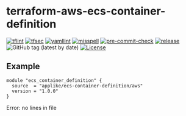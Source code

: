 # terraform-aws-ecs-container-definition

[![tflint](https://github.com/applike/terraform-aws-ecs-container-definition/workflows/tflint/badge.svg?branch=master&event=push)](https://github.com/applike/terraform-aws-ecs-container-definition/actions?query=workflow%3Atflint+event%3Apush+branch%3Amaster)
[![tfsec](https://github.com/applike/terraform-aws-ecs-container-definition/workflows/tfsec/badge.svg?branch=master&event=push)](https://github.com/applike/terraform-aws-ecs-container-definition/actions?query=workflow%3Atfsec+event%3Apush+branch%3Amaster)
[![yamllint](https://github.com/applike/terraform-aws-ecs-container-definition/workflows/yamllint/badge.svg?branch=master&event=push)](https://github.com/applike/terraform-aws-ecs-container-definition/actions?query=workflow%3Ayamllint+event%3Apush+branch%3Amaster)
[![misspell](https://github.com/applike/terraform-aws-ecs-container-definition/workflows/misspell/badge.svg?branch=master&event=push)](https://github.com/applike/terraform-aws-ecs-container-definition/actions?query=workflow%3Amisspell+event%3Apush+branch%3Amaster)
[![pre-commit-check](https://github.com/applike/terraform-aws-ecs-container-definition/workflows/pre-commit-check/badge.svg?branch=master&event=push)](https://github.com/applike/terraform-aws-ecs-container-definition/actions?query=workflow%3Apre-commit-check+event%3Apush+branch%3Amaster)
[![release](https://github.com/applike/terraform-aws-ecs-container-definition/workflows/release/badge.svg?branch=master&event=push)](https://github.com/applike/terraform-aws-ecs-container-definition/actions?query=workflow%3Arelease+event%3Apush+branch%3Amaster)
![GitHub tag (latest by date)](https://img.shields.io/github/v/tag/applike/terraform-aws-ecs-container-definition)
[![License](https://img.shields.io/github/license/applike/terraform-aws-ecs-container-definition)](https://github.com/applike/terraform-aws-ecs-container-definition/blob/master/LICENSE)

## Example
```hcl
module "ecs_container_definition" {
  source  = "applike/ecs-container-definition/aws"
  version = "1.0.0"
}
```
<!-- BEGINNING OF PRE-COMMIT-TERRAFORM DOCS HOOK -->
Error: no lines in file
<!-- END OF PRE-COMMIT-TERRAFORM DOCS HOOK -->
